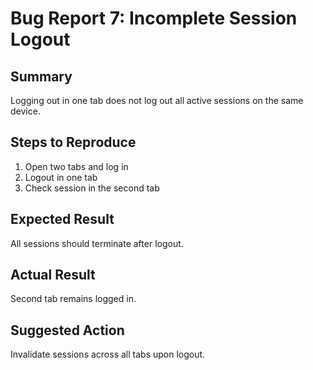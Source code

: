 # Bug Report 7: Incomplete Session Logout

## Summary
Logging out in one tab does not log out all active sessions on the same device.

## Steps to Reproduce
1. Open two tabs and log in
2. Logout in one tab
3. Check session in the second tab

## Expected Result
All sessions should terminate after logout.

## Actual Result
Second tab remains logged in.

## Suggested Action
Invalidate sessions across all tabs upon logout.
